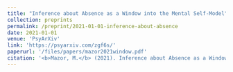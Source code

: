 ```yaml
---
title: "Inference about Absence as a Window into the Mental Self-Model"
collection: preprints
permalink: /preprint/2021-01-01-inference-about-absence
date: 2021-01-01
venue: 'PsyArXiv'
link: 'https://psyarxiv.com/zgf6s/'
paperurl: '/files/papers/mazor2021window.pdf'
citation: '<b>Mazor, M.</b> (2021). Inference about Absence as a Window into the Mental Self-Model.'
---
```

